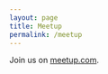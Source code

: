 ```yaml
---
layout: page
title: Meetup
permalink: /meetup
---
```


Join us on [meetup.com](http://meetup.com/vienna-rb).


